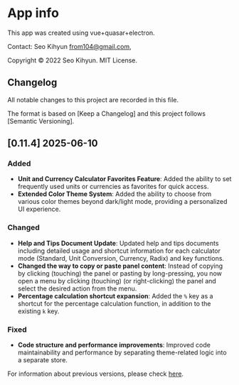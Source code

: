 # App info

This app was created using vue+quasar+electron.

Contact: Seo Kihyun <from104@gmail.com>,

Copyright © 2022 Seo Kihyun. MIT License.

## Changelog

All notable changes to this project are recorded in this file.

The format is based on [Keep a Changelog] and this project follows [Semantic Versioning].

## [0.11.4] 2025-06-10

### Added

- **Unit and Currency Calculator Favorites Feature**: Added the ability to set frequently used units or currencies as favorites for quick access.
- **Extended Color Theme System**: Added the ability to choose from various color themes beyond dark/light mode, providing a personalized UI experience.

### Changed

- **Help and Tips Document Update**: Updated help and tips documents including detailed usage and shortcut information for each calculator mode (Standard, Unit Conversion, Currency, Radix) and key functions.
- **Changed the way to copy or paste panel content**: Instead of copying by clicking (touching) the panel or pasting by long-pressing, you now open a menu by clicking (touching) (or right-clicking) the panel and select the desired action from the menu.
- **Percentage calculation shortcut expansion**: Added the `%` key as a shortcut for the percentage calculation function, in addition to the existing `k` key.

### Fixed

- **Code structure and performance improvements**: Improved code maintainability and performance by separating theme-related logic into a separate store.

For information about previous versions, please check [here](https://github.com/from104/qcalc/blob/main/CHANGELOG.md).
